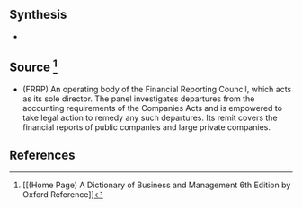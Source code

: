 ## Synthesis
- 
## Source [^1]
- (FRRP) An operating body of the Financial Reporting Council, which acts as its sole director. The panel investigates departures from the accounting requirements of the Companies Acts and is empowered to take legal action to remedy any such departures. Its remit covers the financial reports of public companies and large private companies.
## References

[^1]: [[(Home Page) A Dictionary of Business and Management 6th Edition by Oxford Reference]]